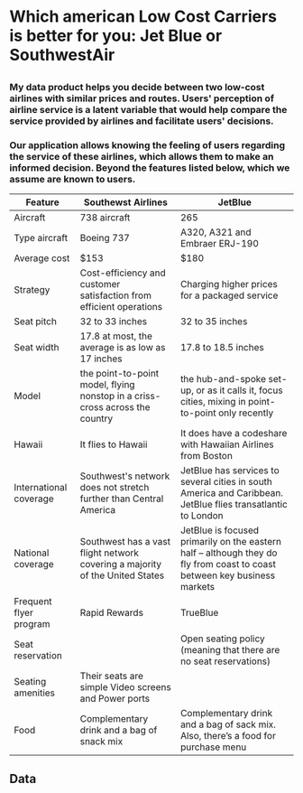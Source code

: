 # Which american Low Cost Carriers is better for you: Jet Blue or SouthwestAir
## 
### My data product helps you decide between two low-cost airlines with similar prices and routes. Users' perception of airline service is a latent variable that would help compare the service provided by airlines and facilitate users' decisions. 
### Our application allows knowing the feeling of users regarding the service of these airlines, which allows them to make an informed decision. Beyond the features listed below, which we assume are known to users.


| **Feature** | **Southewst Airlines** | **JetBlue** |
| ------------------ | ------------ | ------------------ |
| Aircraft |738 aircraft | 265  | 
| Type aircraft | Boeing 737 | A320, A321 and Embraer ERJ-190 |
|Average cost|$153|$180|
|Strategy|Cost-efficiency and customer satisfaction from efficient operations|Charging higher prices for a packaged service|
|Seat pitch|32 to 33 inches|	32 to 35 inches|
|Seat width|17.8 at most, the average is as low as 17 inches|17.8 to 18.5 inches|
|Model| the point-to-point model, flying nonstop in a criss-cross across the country|the hub-and-spoke set-up, or as it calls it, focus cities, mixing in point-to-point only recently|
|Hawaii|It flies to Hawaii|It does have a codeshare with Hawaiian Airlines from Boston|
|International coverage|Southwest's network does not stretch further than Central America|JetBlue has services to several cities in south America and Caribbean. JetBlue flies transatlantic to London|
|National coverage|Southwest has a vast flight network covering a majority of the United States|JetBlue is focused primarily on the eastern half – although they do fly from coast to coast between key business markets|
|Frequent flyer program|Rapid Rewards| TrueBlue |
|Seat reservation||Open seating policy (meaning that there are no seat reservations)|You can pay more for a better seat|
|Seating amenities|Their seats are simple	Video screens and Power ports|
|Food|Complementary drink and a bag of snack mix|Complementary drink and a bag of sack mix.  Also, there’s a food for purchase menu| 


## Data

